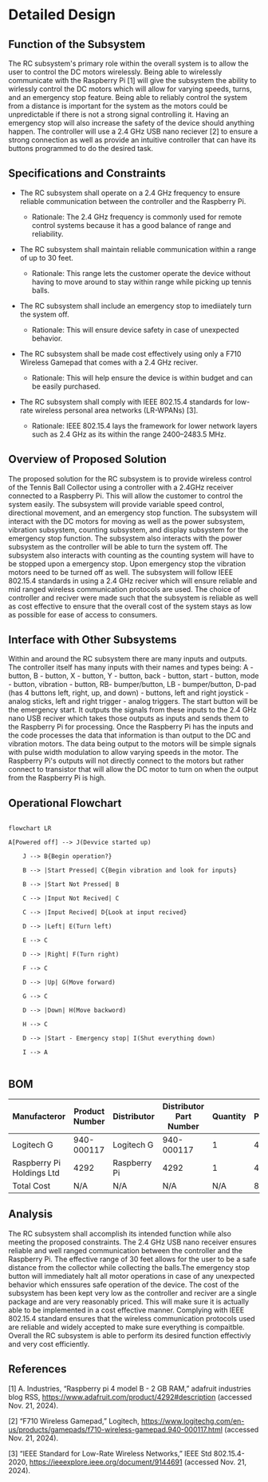# Detailed Design
## Function of the Subsystem

   The RC subsystem's primary role within the overall system is to allow the user to control the DC motors wirelessly. Being able to wirelessly communicate with the Raspberry Pi [1] will give the subsystem the ability to wirlessly control the DC motors which will allow for varying speeds, turns, and an emergency stop feature. Being able to reliably control the system from a distance is important for the system as the motors could be unpredictable if there is not a strong signal controlling it. Having an emergency stop will also increase the safety of the device should anything happen. The controller will use a 2.4 GHz USB nano reciever [2] to ensure a strong connection as well as provide an intuitive controller that can have its buttons programmed to do the desired task.


## Specifications and Constraints

   - The RC subsystem shall operate on a 2.4 GHz frequency to ensure reliable communication between the controller and the Raspberry Pi.
     - Rationale: The 2.4 GHz frequency is commonly used for remote control systems because it has a good balance of range and reliability.

   - The RC subsystem shall maintain reliable communication within a range of up to 30 feet.
     - Rationale: This range lets the customer operate the device without having to move around to stay within range while picking up tennis balls.

   - The RC subsystem shall include an emergency stop to imediiately turn the system off.
     - Rationale: This will ensure device safety in case of unexpected behavior.

   - The RC subsystem shall be made cost effectively using only a F710 Wireless Gamepad that comes with a 2.4 GHz reciver.
     - Rationale: This will help ensure the device is within budget and can be easily purchased.
    
   - The RC subsystem shall comply with IEEE 802.15.4 standards for low-rate wireless personal area networks (LR-WPANs) [3].
     - Rationale: IEEE 802.15.4 lays the framework for lower network layers such as 2.4 GHz as its within the range 2400–2483.5 MHz.
     
## Overview of Proposed Solution

   The proposed solution for the RC subsystem is to provide wireless control of the Tennis Ball Collector using a controller with a 2.4GHz receiver connected to a Raspberry Pi. This will allow the customer to control the system easily. The subsystem will provide variable speed control, directional movement, and an emergency stop function. The subsystem will interact with the DC motors for moving as well as the power subsystem, vibration subsystem, counting subsystem, and display subsystem for the emergency stop function. The subsystem also interacts with the power subsystem as the controller will be able to turn the system off. The subsystem also interacts with counting as the counting system will have to be stopped upon a emergency stop. Upon emergency stop the vibration motors need to be turned off as well. The subsystem will follow IEEE 802.15.4 standards in using a 2.4 GHz reciver which will ensure reliable and mid ranged wireless communication protocols are used. The choice of controller and reciver were made such that the subsystem is reliable as well as cost effective to ensure that the overall cost of the system stays as low as possible for ease of access to consumers.


## Interface with Other Subsystems

   Within and around the RC subsystem there are many inputs and outputs. The controller itself has many inputs with their names and types being: A - button, B - button, X - button, Y - button, back - button, start - button, mode - button, vibration - button, RB- bumper/button, LB - bumper/button, D-pad (has 4 buttons left, right, up, and down) - buttons, left and right joystick - analog sticks, left and right trigger - analog triggers. The start button will be the emergency start. It outputs the signals from these inputs to the 2.4 GHz nano USB reciver which takes those outputs as inputs and sends them to the Raspberry Pi for processing. Once the Raspberry Pi has the inputs and the code processes the data that information is than output to the DC and vibration motors. The data being output to the motors will be simple signals with pulse width modulation to allow varying speeds in the motor. The Raspberry Pi's outputs will not directly connect to the motors but rather connect to transistor that will allow the DC motor to turn on when the output from the Raspberry Pi is high.


## Operational Flowchart

```mermaid 
 
flowchart LR 
 
A[Powered off] --> J(Devvice started up)

    J --> B{Begin operation?}
 
    B --> |Start Pressed| C{Begin vibration and look for inputs}
 
    B --> |Start Not Pressed| B
 
    C --> |Input Not Recived| C

    C --> |Input Recived| D{Look at input recived}
 
    D --> |Left| E(Turn left)
 
    E --> C
 
    D --> |Right| F(Turn right)
 
    F --> C
 
    D --> |Up| G(Move forward)

    G --> C

    D --> |Down| H(Move backword)

    H --> C

    D --> |Start - Emergency stop| I(Shut everything down)

    I --> A
 
```


## BOM

| Manufacteror | Product Number | Distributor | Distributor Part Number | Quantity | Price | Purchase Link |
| ---------- | --------- | --------- | --------- | --------- | --------- | --------- | 
| Logitech G | 940-000117 | Logitech G |  940-000117 | 1 | 40 | [link](https://www.logitechg.com/en-us/products/gamepads/f710-wireless-gamepad.940-000117.html) |
| Raspberry Pi Holdings Ltd | 4292 | Raspberry Pi | 4292 | 1 | 45 | [link](https://www.adafruit.com/product/4292?src=raspberrypi) |
| Total Cost | N/A | N/A | N/A | N/A | 85 | N/A |

## Analysis

   The RC subsystem shall accomplish its intended function while also meeting the proposed constraints. The 2.4 GHz USB nano receiver ensures reliable and well ranged communication between the controller and the Raspberry Pi. The effective range of 30 feet allows for the user to be a safe distance from the collector while collecting the balls.The emergency stop button will immediately halt all motor operations in case of any unexpected behavior which enssures safe operation of the device. The cost of the subsystem has been kept very low as the controller and reciver are a single package and are very reasonably priced. This will make sure it is actually able to be implemented in a cost effective manner. Complying with IEEE 802.15.4 standard ensures that the wireless communication protocols used are reliable and widely accepted to make sure everything is compaitble. Overall the RC subsystem is able to perform its desired function effectivly and very cost efficiently. 


## References

[1] A. Industries, “Raspberry pi 4 model B - 2 GB RAM,” adafruit industries blog RSS, <https://www.adafruit.com/product/4292#description> (accessed Nov. 21, 2024). 

[2] “F710 Wireless Gamepad,” Logitech, <https://www.logitechg.com/en-us/products/gamepads/f710-wireless-gamepad.940-000117.html> (accessed Nov. 21, 2024).   

[3] “IEEE Standard for Low-Rate Wireless Networks,” IEEE Std 802.15.4-2020, <https://ieeexplore.ieee.org/document/9144691> (accessed Nov. 21, 2024). 

